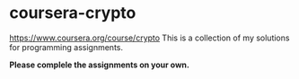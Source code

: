 # coursera-crypto

https://www.coursera.org/course/crypto
This is a collection of my solutions for programming assignments.

**Please complele the assignments on your own.**
